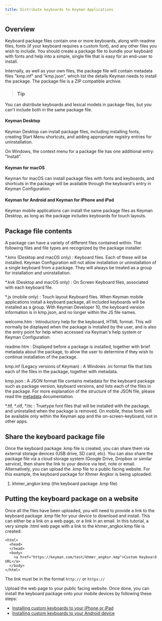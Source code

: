 ```yaml
---
title: Distribute keyboards to Keyman Applications
---
```


## Overview

Keyboard package files contain one or more keyboards, along with readme
files, fonts (if your keyboard requires a custom font), and any other
files you wish to include. You should create a package file to bundle
your keyboard with fonts and help into a simple, single file that is
easy for an end-user to install.

Internally, as well as your own files, the package file will contain
metadata files "kmp.inf" and "kmp.json", which list the details Keyman
needs to install the package. The package file is a ZIP compatible
archive.

> ### Tip
You can distribute keyboards and lexical models in package files, but
you can't include both in the same package file.

#### Keyman Desktop

Keyman Desktop can install package files, including installing fonts,
creating Start Menu shortcuts, and adding appropriate registry entries
for uninstallation.

On Windows, the context menu for a package file has one additional
entry: "Install".

#### Keyman for macOS

Keyman for macOS can install package files with fonts and keyboards, and
shortcuts in the package will be available through the keyboard's entry
in Keyman Configuration.

#### Keyman for Android and Keyman for iPhone and iPad

Keyman mobile applications can install the same package files as Keyman
Desktop, as long as the package includes keyboards for touch layouts.

## Package file contents

A package can have a variety of different files contained within. The
following files and file types are recognized by the package installer:

\*.kmx (Desktop and macOS only)
:   Keyboard files. Each of these will be installed. Keyman
    Configuration will not allow installation or uninstallation of a
    single keyboard from a package. They will always be treated as a
    group for installation and uninstallation.

\*.kvk (Desktop and macOS only)
:   On Screen Keyboard files, associated with each keyboard file.

\*.js (mobile only)
:   Touch layout Keyboard files. When Keyman mobile applications install
    a keyboard package, all included keyboards will be installed as a
    group. With Keyman Developer 10, the keyboard version information is
    in kmp.json, and no longer within the JS file names.

welcome.htm
:   Introductory help for the keyboard, HTML format. This will normally
    be displayed when the package is installed by the user, and is also
    the entry point for help when accessed via Keyman's help system or
    Keyman Configuration.

readme.htm
:   Displayed before a package is installed, together with brief
    metadata about the package, to allow the user to determine if they
    wish to continue installation of the package.

kmp.inf (Legacy versions of Keyman)
:   A Windows .ini format file that lists each of the files in the
    package, together with metadata.

kmp.json
:   A JSON format file contains metadata for the keyboard package such
    as package version, keyboard versions, and lists each of the files
    in the package. For more explanation of the structure of the JSON
    file, please read the
    [metadata](../../reference/file-types/metadata) documentation.

\*.ttf, \*.otf, \*.ttc
:   Truetype font files that will be installed with the package, and
    uninstalled when the package is removed. On mobile, these fonts will
    be available only within the Keyman app and the on-screen-keyboard,
    not in other apps.

## Share the keyboard package file

Once the keyboard package .kmp file is created, you can share them via
external storage devices (USB drive, SD card, etc). You can also share
the package file via a cloud storage system (Google Drive, Dropbox or
similar service), then share the link to your device via text, note or
email. Alternatively, you can upload the .kmp file to a public facing
website. For this example, the keyboard package for Khmer Angkor is
being uploaded:

1.  khmer_angkor.kmp (the keyboard package .kmp file)

## Putting the keyboard package on a website

Once all the files have been uploaded, you will need to provide a link
to the keyboard package .kmp file for your device to download and
install. This can either be a link on a web page, or a link in an email.
In this tutorial, a very simple .html web page with a link to the
khmer_angkor.kmp file is created:

``` markup
<html>
  <head>
  </head>
  <body>
    <a href="https://keyman.com/test/khmer_angkor.kmp">Custom Keyboard URL</a>
  </body>
</html>
```

The link must be in the format `http://` or `https://`

Upload the web page to your public facing website. Once done, you can
install the keyboard package onto your mobile devices by following these
steps:

-   [Installing custom keyboards to your iPhone or iPad](install-kmp-ios)
-   [Installing custom keyboards to your Android device](install-kmp-android)
